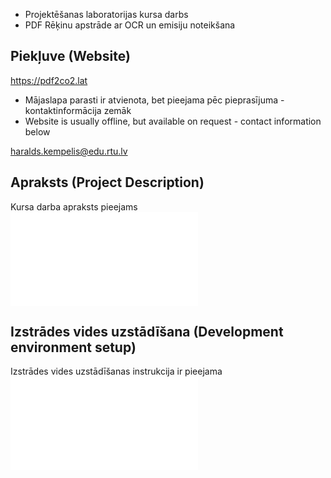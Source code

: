 * Projektēšanas laboratorijas kursa darbs
* PDF Rēķinu apstrāde ar OCR un emisiju noteikšana

## Piekļuve (Website)
https://pdf2co2.lat

* Mājaslapa parasti ir atvienota, bet pieejama pēc pieprasījuma - kontaktinformācija zemāk
* Website is usually offline, but available on request - contact information below

haralds.kempelis@edu.rtu.lv

## Apraksts (Project Description)
Kursa darba apraksts pieejams ![/Docs/Apraksts.md](/Docs/Apraksts.md)

## Izstrādes vides uzstādīšana (Development environment setup)
Izstrādes vides uzstādīšanas instrukcija ir pieejama ![/Docs/Uzstadisana.md](/Docs/Uzstadisana.md)
